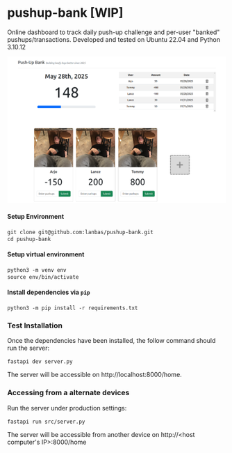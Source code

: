 # pushup-bank \[WIP\]
Online dashboard to track daily push-up challenge and per-user "banked" pushups/transactions. Developed and tested on Ubuntu 22.04 and Python 3.10.12

![Main landing page of push-up bank website](./img/dashboard.png)

#### Setup Environment

```
git clone git@github.com:lanbas/pushup-bank.git
cd pushup-bank
```

#### Setup virtual environment
```
python3 -m venv env
source env/bin/activate
```

#### Install dependencies via ```pip```
```
python3 -m pip install -r requirements.txt
```

### Test Installation
Once the dependencies have been installed, the follow command should run the server: 
```
fastapi dev server.py
```

The server will be accessible on http://localhost:8000/home.

### Accessing from a alternate devices
Run the server under production settings: 
```
fastapi run src/server.py
```

The server will be accessible from another device on http://<host computer's IP>:8000/home
